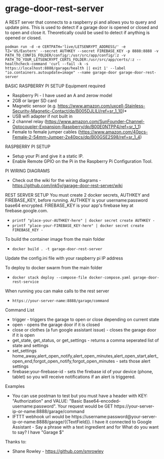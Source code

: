 grage-door-rest-server
===============

A REST server that connects to a raspberry pi and allows you to query and update pins. This is used to detect if a garage door is opened or closed and to open and close it. Theoretically could be used to detect if anything is opened or closed.

`podman run -d -e CERTPATH='live/LETSENRYPT_ADDRESS/' -e TZ='US/Eastern' --secret AUTHKEY --secret FIREBASE_KEY -p 8888:8888 -v PATH_TO_CONFIG_FOLDER/config/:/usr/src/app/config/:z -v PATH_TO_YOUR_LETSENCRYPT_CERTS_FOLDER:/usr/src/app/certs/:z --healthcheck-command 'curl --fail -k -s https://localhost:8888/garage/health || exit 1' --label "io.containers.autoupdate=image" --name garage-door garage-door-rest-server`

BASIC RASPBERRY PI SETUP
Equipment required
* Raspberry Pi - I have used an A and zerow model
* 2GB or larger SD card
* Magnetic sensor (e.g. https://www.amazon.com/uxcell-Stainless-Security-Magnetic-Contact/dp/B005DJLILI/ref=sr_1_10)*
* USB wifi adapter if not built in
* 2 channel relay (https://www.amazon.com/SunFounder-Channel-Optocoupler-Expansion-Raspberry/dp/B00E0NTPP4/ref=sr_1_1)
* Female to female jumper cables (https://www.amazon.com/40pcs-Female-2-54mm-Jumper-2x40pcs/dp/B00GSE2S98/ref=sr_1_4)

RASPBERRY PI SETUP
* Setup your Pi and give it a static IP.
* Enable Remote GPIO on the Pi in the Raspberry Pi Configuration Tool.

PI WIRING DIAGRAMS
* Check out the wiki for the wiring diagrams - https://github.com/jnk5y/garage-door-rest-server/wiki

REST SERVER SETUP
You must create 2 docker secrets, AUTHKEY and FIREBASE_KEY, before running. AUTHKEY is your username:password base64 encrypted. FIREBASE_KEY is your app's firebase key at firebase.google.com.
 * `printf "place-your-AUTHKEY-here" | docker secret create AUTHKEY -`
 * `printf "place-your-FIREBASE_KEY-here" | docker secret create FIREBASE_KEY -`
 
To build the container image from the main folder
 * `docker build . -t garage-door-rest-server`
 
Update the config.ini file with your raspberry pi IP address
 
To deploy to docker swarm from the main folder
 * `docker stack deploy --compose-file docker-compose.yaml garage-door-rest-service`
 
When running you can make calls to the rest server
 * `https://your-server-name:8888/garage/command`
 
Command List
 * trigger - triggers the garage to open or close depending on current state
 * open - opens the garage door if it is closed
 * close or clothes (a fun google assistant issue) - closes the garage door if it is open
 * get_state, get_status, or get_settings - returns a comma seperated list of state and settings
 * set_settings home_away,alert_open_notify,alert_open_minutes,alert_open_start,alert_open_end,forgot_open_notify,forgot_open_minutes - sets those alert settings
 * firebase:your-firebase-id - sets the firebase id of your device (phone, tablet) so you will receive notifications if an alert is triggered.
 
Examples
 * You can use postman to test but you must have a header with KEY: "Authorization" and VALUE: "Basic Base64-encoded-username:password". Your request would be GET https://your-server-ip-or-name:8888/garage/command 
 * IFTTT webhook url would be https://username:password@your-server-ip-or-name:8888/garage/{{TextField}}. I have it connected to Google Assistant - Say a phrase with a text ingredient and for What do you want to say? I have "Garage $"
 
Thanks to:
* Shane Rowley - https://github.com/smrowley
